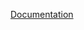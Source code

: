 [Documentation](https://docs.fluxninja.com/reference/policies/bundled-blueprints/dashboards/flow-control/quota-scheduler)
